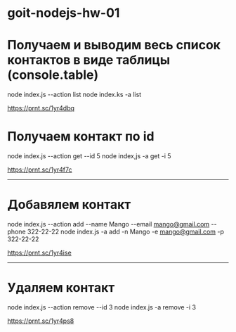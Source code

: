 # goit-nodejs-hw-01

# Получаем и выводим весь список контактов в виде таблицы (console.table)

node index.js --action list
node index.ks -a list

https://prnt.sc/1yr4dbq

# Получаем контакт по id

node index.js --action get --id 5
node index,js -a get -i 5

https://prnt.sc/1yr4f7c

---

# Добавялем контакт

node index.js --action add --name Mango --email mango@gmail.com --phone 322-22-22
node index.js -a add -n Mango -e mango@gmail.com -p 322-22-22

https://prnt.sc/1yr4ise

---

# Удаляем контакт

node index.js --action remove --id 3
node index.js -a remove -i 3

https://prnt.sc/1yr4ps8
